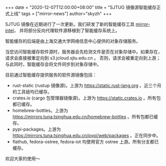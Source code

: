 +++
date = "2020-12-07T12:00:00+08:00"
title = "SJTUG 镜像源智能缓存正式上线"
tags = ["mirror-news"]
author="skyzh"
+++

SJTUG 镜像在近期进行了一次更新。我们研发了新的智能缓存工具 [mirror-intel](https://github.com/sjtug/mirror-intel)，
并将部分反向代理软件源移植到了智能缓存系统上。

智能缓存的后端是由上海交通大学网络信息中心提供的对象存储服务。

当您访问智能缓存软件源时，服务器会先检测文件是否在对象存储中。如果存在，请求会直接被重定向到 s3.jcloud.sjtu.edu.cn 。
否则，请求会被重定向到上游；与此同时，智能缓存会将文件同步到对象存储中。

目前通过智能缓存提供服务的软件源镜像包括：

* rust-static (rustup 镜像源)。上游为 https://static.rust-lang.org 。近三个月的工具链均已缓存。
* crates.io (cargo 包管理器镜像源)。上游为 https://static.crates.io 。所有包都已缓存。
* homebrew-bottles。上游为 https://mirrors.tuna.tsinghua.edu.cn/homebrew-bottles 。所有包都已缓存。
* pypi-packages。上游为 https://mirrors.tuna.tsinghua.edu.cn/pypi/web/packages 。正在同步中。
* flathub, fedora-ostree, fedora-iot 均使用官方 ostree 上游。所有分支都已缓存。

欢迎大家的使用～
